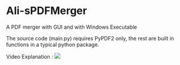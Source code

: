 # Ali-sPDFMerger
A PDF merger with GUI and with Windows Executable 



The source code (main.py) requires PyPDF2 only, the rest are built in functions in a typical python package. 

Video Explanation : 
![](https://github.com/iamAliAsgharKhan/Ali-sPDFMerger/blob/master/explanation.gif)
